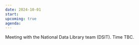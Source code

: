 ```yaml
---
date: 2024-10-01
start: 
upcoming: true
agenda: 
--- 
```

Meeting with the National Data Library team (DSIT). Time TBC.